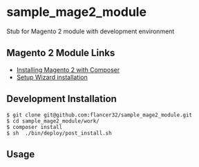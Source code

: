 # sample_mage2_module

Stub for Magento 2 module with development environment



## Magento 2 Module Links

* [Installing Magento 2 with Composer](http://magenticians.com/installing-magento-2-composer)
* [Setup Wizard installation](9http://devdocs.magento.com/guides/v2.0/install-gde/install/web/install-web.html)



## Development Installation

    $ git clone git@github.com:flancer32/sample_mage2_module.git
    $ cd sample_mage2_module/work/
    $ composer install
    $ sh  ./bin/deploy/post_install.sh
    

    
## Usage
    
    
